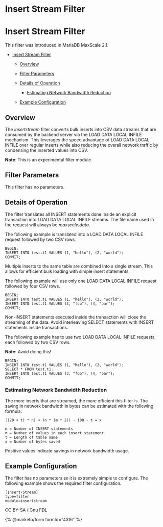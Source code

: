 
# Insert Stream Filter

# Insert Stream Filter


This filter was introduced in MariaDB MaxScale 2.1.




* [Insert Stream Filter](#insert-stream-filter)

  * [Overview](#overview)
  * [Filter Parameters](#filter-parameters)
  * [Details of Operation](#details-of-operation)

    * [Estimating Network Bandwidth Reduction](#estimating-network-bandwidth-reduction)
  * [Example Configuration](#example-configuration)




## Overview


The *insertstream* filter converts bulk inserts into CSV data streams that are
consumed by the backend server via the LOAD DATA LOCAL INFILE mechanism. This
leverages the speed advantage of LOAD DATA LOCAL INFILE over regular inserts
while also reducing the overall network traffic by condensing the inserted
values into CSV.


**Note**: This is an experimental filter module


## Filter Parameters


This filter has no parameters.


## Details of Operation


The filter translates all INSERT statements done inside an explicit transaction
into LOAD DATA LOCAL INFILE streams. The file name used in the request will
always be *maxscale.data*.


The following example is translated into a LOAD DATA LOCAL INFILE request
followed by two CSV rows.



```
BEGIN;
INSERT INTO test.t1 VALUES (1, "hello"), (2, "world");
COMMIT;
```



Multiple inserts to the same table are combined into a single stream. This
allows for efficient bulk loading with simple insert statements.


The following example will use only one LOAD DATA LOCAL INFILE request followed
by four CSV rows.



```
BEGIN;
INSERT INTO test.t1 VALUES (1, "hello"), (2, "world");
INSERT INTO test.t1 VALUES (3, "foo"), (4, "bar");
COMMIT;
```



Non-INSERT statements executed inside the transaction will close the streaming
of the data. Avoid interleaving SELECT statements with INSERT statements inside
transactions.


The following example has to use two LOAD DATA LOCAL INFILE requests, each
followed by two CSV rows.


**Note:** Avoid doing this!



```
BEGIN;
INSERT INTO test.t1 VALUES (1, "hello"), (2, "world");
SELECT * FROM test.t1;
INSERT INTO test.t1 VALUES (3, "foo"), (4, "bar");
COMMIT;
```



### Estimating Network Bandwidth Reduction


The more inserts that are streamed, the more efficient this filter is. The
saving in network bandwidth in bytes can be estimated with the following
formula:



```
((20 + t) * n) + (n * (m * 2)) - 108 - t = x

n = Number of INSERT statements
m = Number of values in each insert statement
t = Length of table name
x = Number of bytes saved
```



Positive values indicate savings in network bandwidth usage.


## Example Configuration


The filter has no parameters so it is extremely simple to configure. The
following example shows the required filter configuration.



```
[Insert-Stream]
type=filter
module=insertstream
```



CC BY-SA / Gnu FDL


{% @marketo/form formId="4316" %}
